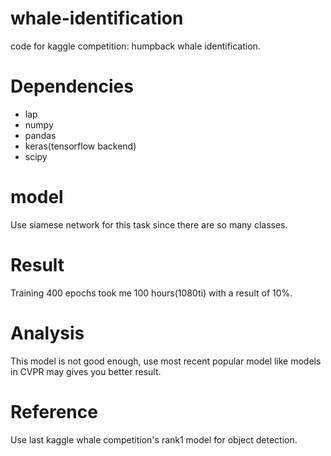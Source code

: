 # whale-identification
code for kaggle competition: humpback whale identification.



# Dependencies

- lap
- numpy
- pandas
- keras(tensorflow backend)
- scipy



# model

Use siamese network for this task since there are so many classes.



# Result

Training 400 epochs took me 100 hours(1080ti) with a result of 10%.

# Analysis

This model is not good enough, use most recent popular model like models in CVPR may gives you better result.

# Reference

Use last kaggle whale competition's rank1 model for object detection.




